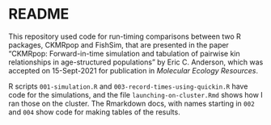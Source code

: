 README
================

This repository used code for run-timing comparisons between two R
packages, CKMRpop and FishSim, that are presented in the paper “CKMRpop:
Forward-in-time simulation and tabulation of pairwise kin relationships
in age-structured populations” by Eric C. Anderson, which was accepted
on 15-Sept-2021 for publication in *Molecular Ecology Resources*.

R scripts `001-simulation.R` and `003-record-times-using-quickin.R` have
code for the simulations, and the file `launching-on-cluster.Rmd` shows
how I ran those on the cluster. The Rmarkdown docs, with names starting
in `002` and `004` show code for making tables of the results.
